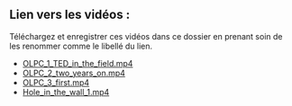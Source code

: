 ## Lien vers les vidéos :
Téléchargez et enregistrer ces vidéos dans ce dossier en prenant soin de les renommer comme le libellé du lien.

* [OLPC_1_TED_in_the_field.mp4](http://video.ted.com/talk/podcast/2008/None/NicholasNegroponte_2008-480p.mp4)
* [OLPC_2_two_years_on.mp4](http://video.ted.com/talk/podcast/2007P/None/NicholasNegroponte_2007P-480p.mp4)
* [OLPC_3_first.mp4](http://video.ted.com/talk/podcast/2006/None/NicholasNegroponte_2006-480p.mp4)
* [Hole_in_the_wall_1.mp4](http://video.ted.com/talk/podcast/2007P/None/SugataMitra_2007P-480p.mp4)

